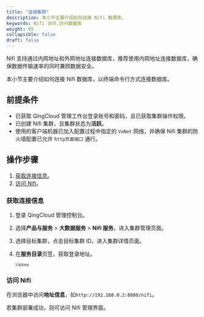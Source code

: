 ```yaml
---
title: "连接集群"
description: 本小节主要介绍如何连接 Nifi 数据库。 
keywords: Nifi 访问,访问数据库
weight: 05
collapsible: false
draft: false
---
```




Nifi 支持通过内网地址和外网地址连接数据库，推荐使用内网地址连接数据库，确保数据传输速率的同时兼顾数据安全。

本小节主要介绍如何连接 Nifi 数据库，以终端命令行方式连接数据库。

## 前提条件

- 已获取 QingCloud 管理工作台登录账号和密码，且已获取集群操作权限。
- 已创建 Nifi 集群，且集群状态为**活跃**。
- 使用的客户端机器已加入配置过程中指定的 `VxNet` 网络，并确保 Nifi 集群的防火墙配置已允许 `http页面端口` 通行。

## 操作步骤

1. [获取连接信息](#获取连接信息)。
2. [访问 Nifi](#访问-nifi)。

### 获取连接信息

1. 登录 QingCloud 管理控制台。
2. 选择**产品与服务** > **大数据服务** > **Nifi 服务**，进入集群管理页面。
3. 选择目标集群，点击目标集群 ID，进入集群详情页面。
4. 在**服务目录**页签，获取登录地址。

   <img src="../../_images/check_access_info.png" alt="登录地址" style="zoom:50%;" />

### 访问 Nifi

在浏览器中访问**地址信息**，如`http://192.168.0.2:8080/nifi`。

若集群部署成功，则可访问 Nifi 管理界面。
